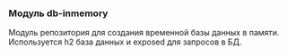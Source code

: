 ### Модуль db-inmemory
Модуль репозитория для создания временной базы данных в памяти.\
Используется h2 база данных и exposed для запросов в БД.

